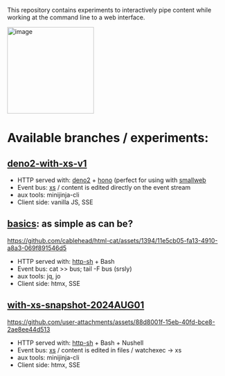This repository contains experiments to interactively pipe content while
working at the command line to a web interface.

<img src="https://github.com/user-attachments/assets/377d04f2-e08c-4bb3-a958-46a68868491e" alt="image" height="200">

# Available branches / experiments:

## [deno2-with-xs-v1](https://github.com/cablehead/html-cat/tree/deno2-with-xs-v1)

- HTTP served with: [deno2](https://deno.land/) + [hono](https://hono.dev/docs/getting-started/deno) (perfect for using with [smallweb](https://www.smallweb.run)
- Event bus: [xs](https://github.com/cablehead/xs) / content is edited directly on the event stream
- aux tools: minijinja-cli
- Client side: vanilla JS, SSE

## [basics](https://github.com/cablehead/html-cat/tree/basics): as simple as can be?

https://github.com/cablehead/html-cat/assets/1394/11e5cb05-fa13-4910-a8a3-069f891546d5

- HTTP served with: [http-sh](https://github.com/cablehead/http-sh) + Bash
- Event bus: cat >> bus; tail -F bus (srsly)
- aux tools: jq, jo
- Client side: htmx, SSE

## [with-xs-snapshot-2024AUG01](https://github.com/cablehead/html-cat/tree/with-xs-snapshot-2024AUG01)

https://github.com/user-attachments/assets/88d8001f-15eb-40fd-bce8-2ae8ee44d513

- HTTP served with: [http-sh](https://github.com/cablehead/http-sh) + Bash + Nushell
- Event bus: [xs](https://github.com/cablehead/xs) / content is edited in files / watchexec -> xs
- aux tools: minijinja-cli
- Client side: htmx, SSE
